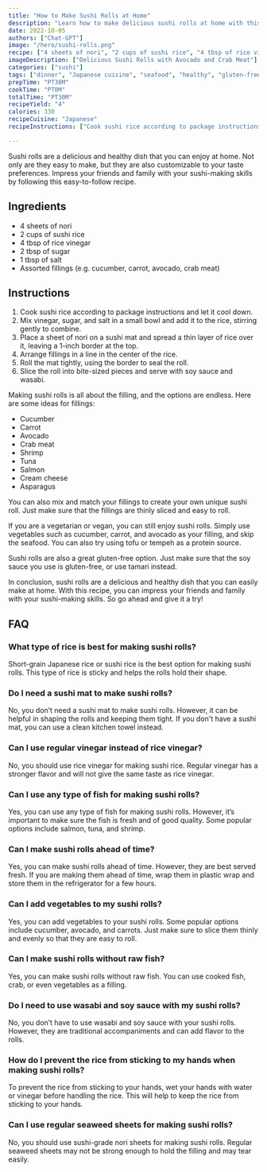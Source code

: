 ```yaml
---
title: "How to Make Sushi Rolls at Home"
description: "Learn how to make delicious sushi rolls at home with this easy-to-follow recipe. Impress your friends and family with your sushi-making skills!"
date: 2022-10-05
authors: ["Chat-GPT"]
image: "/hero/sushi-rolls.png"
recipe: ["4 sheets of nori", "2 cups of sushi rice", "4 tbsp of rice vinegar", "2 tbsp of sugar", "1 tbsp of salt", "Assorted fillings (e.g. cucumber, carrot, avocado, crab meat)"]
imageDescription: ["Delicious Sushi Rolls with Avocado and Crab Meat"]
categories: ["sushi"]
tags: ["dinner", "Japanese cuisine", "seafood", "healthy", "gluten-free"]
prepTime: "PT30M"
cookTime: "PT0M"
totalTime: "PT30M"
recipeYield: "4"
calories: 330
recipeCuisine: "Japanese"
recipeInstructions: ["Cook sushi rice according to package instructions and let it cool down. Mix vinegar, sugar, and salt in a small bowl and add it to the rice, stirring gently to combine. Place a sheet of nori on a sushi mat and spread a thin layer of rice over it, leaving a 1-inch border at the top. Arrange fillings in a line in the center of the rice. Roll the mat tightly, using the border to seal the roll. Slice the roll into bite-sized pieces and serve with soy sauce and wasabi."]

---
```


Sushi rolls are a delicious and healthy dish that you can enjoy at home. Not only are they easy to make, but they are also customizable to your taste preferences. Impress your friends and family with your sushi-making skills by following this easy-to-follow recipe.

## Ingredients

- 4 sheets of nori
- 2 cups of sushi rice
- 4 tbsp of rice vinegar
- 2 tbsp of sugar
- 1 tbsp of salt
- Assorted fillings (e.g. cucumber, carrot, avocado, crab meat)

## Instructions

1. Cook sushi rice according to package instructions and let it cool down.
2. Mix vinegar, sugar, and salt in a small bowl and add it to the rice, stirring gently to combine.
3. Place a sheet of nori on a sushi mat and spread a thin layer of rice over it, leaving a 1-inch border at the top.
4. Arrange fillings in a line in the center of the rice.
5. Roll the mat tightly, using the border to seal the roll.
6. Slice the roll into bite-sized pieces and serve with soy sauce and wasabi.

Making sushi rolls is all about the filling, and the options are endless. Here are some ideas for fillings:

- Cucumber
- Carrot
- Avocado
- Crab meat
- Shrimp
- Tuna
- Salmon
- Cream cheese
- Asparagus

You can also mix and match your fillings to create your own unique sushi roll. Just make sure that the fillings are thinly sliced and easy to roll.

If you are a vegetarian or vegan, you can still enjoy sushi rolls. Simply use vegetables such as cucumber, carrot, and avocado as your filling, and skip the seafood. You can also try using tofu or tempeh as a protein source.

Sushi rolls are also a great gluten-free option. Just make sure that the soy sauce you use is gluten-free, or use tamari instead.

In conclusion, sushi rolls are a delicious and healthy dish that you can easily make at home. With this recipe, you can impress your friends and family with your sushi-making skills. So go ahead and give it a try!

## FAQ

### What type of rice is best for making sushi rolls?

Short-grain Japanese rice or sushi rice is the best option for making sushi rolls. This type of rice is sticky and helps the rolls hold their shape.

### Do I need a sushi mat to make sushi rolls?

No, you don’t need a sushi mat to make sushi rolls. However, it can be helpful in shaping the rolls and keeping them tight. If you don't have a sushi mat, you can use a clean kitchen towel instead.

### Can I use regular vinegar instead of rice vinegar?

No, you should use rice vinegar for making sushi rice. Regular vinegar has a stronger flavor and will not give the same taste as rice vinegar. 

### Can I use any type of fish for making sushi rolls?

Yes, you can use any type of fish for making sushi rolls. However, it’s important to make sure the fish is fresh and of good quality. Some popular options include salmon, tuna, and shrimp.

### Can I make sushi rolls ahead of time?

Yes, you can make sushi rolls ahead of time. However, they are best served fresh. If you are making them ahead of time, wrap them in plastic wrap and store them in the refrigerator for a few hours.

### Can I add vegetables to my sushi rolls?

Yes, you can add vegetables to your sushi rolls. Some popular options include cucumber, avocado, and carrots. Just make sure to slice them thinly and evenly so that they are easy to roll.

### Can I make sushi rolls without raw fish?

Yes, you can make sushi rolls without raw fish. You can use cooked fish, crab, or even vegetables as a filling. 

### Do I need to use wasabi and soy sauce with my sushi rolls?

No, you don’t have to use wasabi and soy sauce with your sushi rolls. However, they are traditional accompaniments and can add flavor to the rolls. 

### How do I prevent the rice from sticking to my hands when making sushi rolls?

To prevent the rice from sticking to your hands, wet your hands with water or vinegar before handling the rice. This will help to keep the rice from sticking to your hands.

### Can I use regular seaweed sheets for making sushi rolls?

No, you should use sushi-grade nori sheets for making sushi rolls. Regular seaweed sheets may not be strong enough to hold the filling and may tear easily.